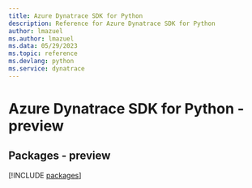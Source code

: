 ```yaml
---
title: Azure Dynatrace SDK for Python
description: Reference for Azure Dynatrace SDK for Python
author: lmazuel
ms.author: lmazuel
ms.data: 05/29/2023
ms.topic: reference
ms.devlang: python
ms.service: dynatrace
---
```

# Azure Dynatrace SDK for Python - preview
## Packages - preview
[!INCLUDE [packages](dynatrace-index.md)]
